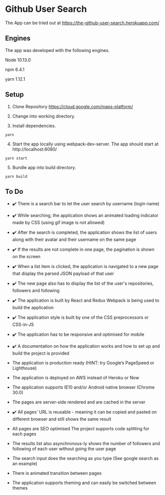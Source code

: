 # Github User Search

The App can be tried out at https://the-github-user-search.herokuapp.com/

## Engines

The app was developed with the following engines.

 Node 10.13.0

 npm 6.4.1

 yarn 1.12.1

## Setup

1) Clone Repository
https://cloud.google.com/maps-platform/

2) Change into working directory.

3) Install dependencies.

```
yarn
```

4) Start the app locally using webpack-dev-server. The app should start at http://localhost:8080/

```
yarn start
```

5) Bundle app into build directory.

```
yarn build
```

## To Do

* ✔️ There is a search bar to let the user search by username (login name)

* ✔️ While searching, the application shows an animated loading indicator made by CSS (using gif image is not allowed)

* ✔️ After the search is completed, the application shows the list of users along with their avatar and their username on the same page

* ✔️ If the results are not complete in one page, the pagination is shown on the screen

* ✔️ When a list item is clicked, the application is navigated to a new page that display the parsed JSON payload of that user

* ✔️ The new page also has to display the list of the user's repositories, followers and following

* ✔️ The application is built by React and Redux
Webpack is being used to build the application

* ✔️ The application style is built by one of the CSS preprocessors or CSS-in-JS

* ✔️ The application has to be responsive and optimised for mobile

* ✔️ A documentation on how the application works and how to set up and build the project is provided

* The application is production ready (HINT: try Google’s PageSpeed or Lighthouse)

* The application is deployed on AWS instead of Heroku or Now

* The application supports IE10 and/or Android native browser (Chrome 30.0)

* The pages are server-side rendered and are cached in the server

* ✔️ All pages' URL is reusable - meaning it can be copied and pasted on different browser and still shows the same result

* All pages are SEO optimised
The project supports code splitting for each pages

* The results list also asynchronous-ly shows the number of followers and following of each user without going the user page

* The search input does the searching as you type (See google search as an example)

* There is animated transition between pages

* The application supports theming and can easily be switched between themes
